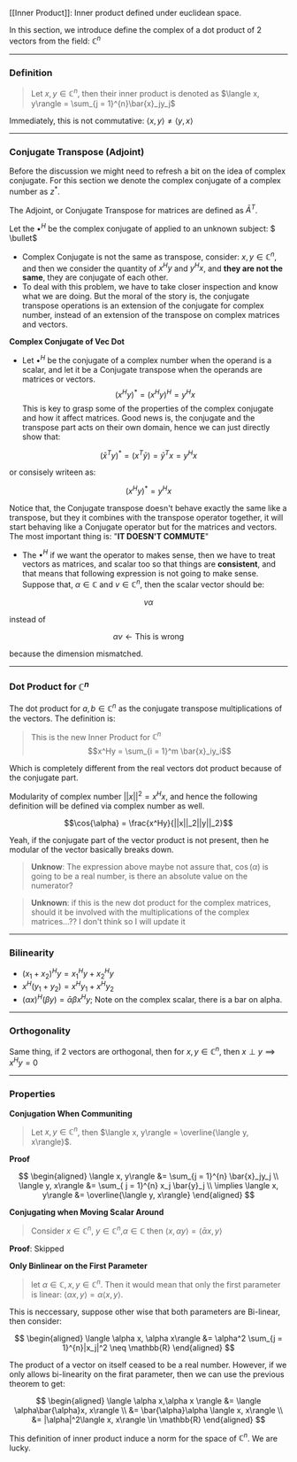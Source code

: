 [[Inner Product]]: Inner product defined under euclidean space. 


In this section, we introduce define the complex of a dot product of 2 vectors from the field: $\mathbb{C}^n$

---
### **Definition**

> Let $x, y\in\mathbb{C}^n$, then their inner product is denoted as $\langle x, y\rangle = \sum_{j = 1}^{n}\bar{x}_jy_j$

Immediately, this is not commutative: $\langle x, y\rangle \neq \langle y, x\rangle$

---
### **Conjugate Transpose (Adjoint)**
Before the discussion we might need to refresh a bit on the idea of complex conjugate. For this section we denote the complex conjugate of a complex number as $z^*$. 

The Adjoint, or Conjugate Transpose for matrices are defined as $\bar{A}^T$.

Let the $\bullet^H$ be the complex conjugate of applied to an unknown subject: $
\bullet$

* Complex Conjugate is not the same as transpose, consider: $x,y \in \mathbb{C}^n$, and then we consider the quantity of $x^H y$ and $y^H x$, and **they are not the same**, they are conjugate of each other. 
* To deal with this problem, we have to take closer inspection and know what we are doing. But the moral of the story is, the conjugate transpose operations is an extension of the conjugate for complex number, instead of an extension of the transpose on complex matrices and vectors. 


**Complex Conjugate of Vec Dot**

* Let $\bullet^H$  be the conjugate of a complex number when the operand is a scalar, and let it be a Conjugate transpose when the operands are matrices or vectors. 
$$(x^Hy)^* =(x^Hy)^H= y^Hx$$
This is key to grasp some of the properties of the complex conjugate and how it affect matrices. Good news is, the conjugate and the transpose part acts on their own domain, hence we can just directly show that: 

$$
(\bar{x}^Ty)^* = (x^T\bar{y}) = \bar{y}^Tx = y^Hx 
\tag{2}
$$ 


or consisely writeen as: 

$$(x^Hy)^*= y^Hx$$

Notice that, the Conjugate transpose doesn't behave exactly the same like a transpose, but they it combines with the transpose operator together, it will start behaving like a Conjugate operator but for the matrices and vectors. 
The most important thing is: "**IT DOESN'T COMMUTE**" 


* The $\bullet^H$ if we want the operator to makes sense, then we have to treat vectors as matrices, and scalar too so that things are **consistent**, and that means that following expression is not going to make sense. Suppose that, $\alpha \in \mathbb{C}$ and $v \in \mathbb{C}^n$, then the scalar vector should be: 

$$v\alpha$$ 

instead of 

$$\alpha v \leftarrow \text{This is wrong}$$ 

because the dimension mismatched. 

---

### **Dot Product for $\mathbb{C}^n$**

The dot product for $a, b\in \mathbb{C}^n$ as the conjugate transpose multiplications of the vectors. The definition is: 
> This is the new Inner Product for $\mathbb{C}^n$
> $$x^Hy = \sum_{i = 1}^m \bar{x}_iy_i$$

Which is completely different from the real vectors dot product because of the conjugate part. 

Modularity of complex number $||x||^2 = x^Hx$, and hence the following definition will be defined via complex number as well. 

$$\cos{\alpha} = \frac{x^Hy}{||x||_2||y||_2}$$

Yeah, if the conjugate part of the vector product is not present, then he modular of the vector basically breaks down. 

> **Unknow**: The expression above maybe not assure that, $\cos(\alpha)$ is going to be a real number, is there an absolute value on the numerator? 

> **Unknown**: if this is the new dot product for the complex matrices, should it be involved with the multiplications of the complex matrices...?? 
> I don't think so I will update it


---
### **Bilinearity**
* $(x_1 + x_2)^Hy = x_1^Hy + x_2^Hy$
* $x^H(y_1 + y_2) = x^Hy_1 + x^Hy_2$
* $(\alpha x)^H(\beta y) = \bar{\alpha}\beta x^Hy$; Note on the complex scalar, there is a bar on alpha. 

---
### **Orthogonality**

Same thing, if 2 vectors are orthogonal, then for $x, y \in \mathbb{C}^n$, then $x\perp y \implies x^Hy = 0$


---
### **Properties**

**Conjugation When Communiting**

> Let $x, y \in \mathbb{C}^n$, then $\langle x, y\rangle = \overline{\langle y, x\rangle}$. 

**Proof**

$$
\begin{aligned}
    \langle x, y\rangle &= \sum_{j = 1}^{n} \bar{x}_jy_j
    \\
    \langle y, x\rangle &= \sum_{ j = 1}^{n} x_j \bar{y}_j
    \\
    \implies 
    \langle x, y\rangle &= \overline{\langle y, x\rangle}
\end{aligned}
$$

**Conjugating when Moving Scalar Around**

> Consider $x\in \mathbb{C}^n$, $y\in \mathbb{C}^n$,$\alpha \in \mathbb{C}$ then $\langle x, \alpha y\rangle = \langle \bar{\alpha}x, y\rangle$

**Proof**: Skipped

**Only Binlinear on the First Parameter**

> let $\alpha \in \mathbb{C}, x, y\in \mathbb{C}^n$. Then it would mean that only the first parameter is linear: $\langle \alpha x, y\rangle = \alpha\langle x, y \rangle$. 

This is neccessary, suppose other wise that both parameters are Bi-linear, then consider: 

$$
\begin{aligned}
    \langle \alpha x, \alpha x\rangle &= 
    \alpha^2 \sum_{j = 1}^{n}|x_j|^2 \neq \mathbb{R}
\end{aligned}
$$

The product of a vector on itself ceased to be a real number. However, if we only allows bi-linearity on the firat parameter, then we can use the previous theorem to get: 

$$
\begin{aligned}
    \langle \alpha x,\alpha x \rangle &= \langle \alpha\bar{\alpha}x, x\rangle 
    \\
    &= 
    \bar{\alpha}\alpha \langle x, x\rangle
    \\
    &= 
    |\alpha|^2\langle x, x\rangle \in \mathbb{R}
\end{aligned}
$$

This definition of inner product induce a norm for the space of $\mathbb{C}^n$. We are lucky. 
